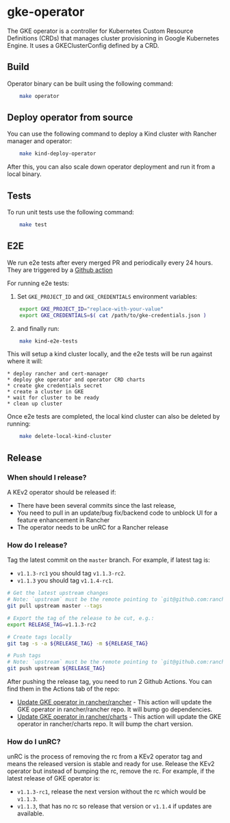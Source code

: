 # gke-operator

The GKE operator is a controller for Kubernetes Custom Resource Definitions (CRDs) that manages cluster provisioning in Google Kubernetes Engine. It uses a GKEClusterConfig defined by a CRD.

## Build

Operator binary can be built using the following command:

```sh
    make operator
```

## Deploy operator from source

You can use the following command to deploy a Kind cluster with Rancher manager and operator:

```sh
    make kind-deploy-operator
```

After this, you can also scale down operator deployment and run it from a local binary.

## Tests

To run unit tests use the following command:

```sh
    make test
```

## E2E

We run e2e tests after every merged PR and periodically every 24 hours. They are triggered by a [Github action](https://github.com/rancher/gke-operator/blob/main/.github/workflows/e2e-latest-rancher.yaml)

For running e2e tests:

1. Set `GKE_PROJECT_ID` and `GKE_CREDENTIALS` environment variables:

```sh
    export GKE_PROJECT_ID="replace-with-your-value"
    export GKE_CREDENTIALS=$( cat /path/to/gke-credentials.json )
```

2. and finally run:

```sh
    make kind-e2e-tests
```

This will setup a kind cluster locally, and the e2e tests will be run against where it will:

    * deploy rancher and cert-manager
    * deploy gke operator and operator CRD charts
    * create gke credentials secret
    * create a cluster in GKE
    * wait for cluster to be ready
    * clean up cluster


Once e2e tests are completed, the local kind cluster can also be deleted by running:

```bash
    make delete-local-kind-cluster
```

## Release

### When should I release?

A KEv2 operator should be released if:

* There have been several commits since the last release,
* You need to pull in an update/bug fix/backend code to unblock UI for a feature enhancement in Rancher
* The operator needs to be unRC for a Rancher release

### How do I release?

Tag the latest commit on the `master` branch. For example, if latest tag is:
* `v1.1.3-rc1` you should tag `v1.1.3-rc2`.
* `v1.1.3` you should tag `v1.1.4-rc1`.

```bash
# Get the latest upstream changes
# Note: `upstream` must be the remote pointing to `git@github.com:rancher/gke-operator.git`.
git pull upstream master --tags

# Export the tag of the release to be cut, e.g.:
export RELEASE_TAG=v1.1.3-rc2

# Create tags locally
git tag -s -a ${RELEASE_TAG} -m ${RELEASE_TAG}

# Push tags
# Note: `upstream` must be the remote pointing to `git@github.com:rancher/gke-operator.git`.
git push upstream ${RELEASE_TAG}
```

After pushing the release tag, you need to run 2 Github Actions. You can find them in the Actions tab of the repo:

* [Update GKE operator in rancher/rancher](https://github.com/rancher/gke-operator/actions/workflows/update-rancher-dep.yaml) - This action will update the GKE operator in rancher/rancher repo. It will bump go dependencies.
* [Update GKE operator in rancher/charts](https://github.com/rancher/gke-operator/actions/workflows/update-rancher-charts.yaml) - This action will update the GKE operator in rancher/charts repo. It will bump the chart version.

### How do I unRC?

unRC is the process of removing the rc from a KEv2 operator tag and means the released version is stable and ready for use. Release the KEv2 operator but instead of bumping the rc, remove the rc. For example, if the latest release of GKE operator is:
* `v1.1.3-rc1`, release the next version without the rc which would be `v1.1.3`.
* `v1.1.3`, that has no rc so release that version or `v1.1.4` if updates are available.